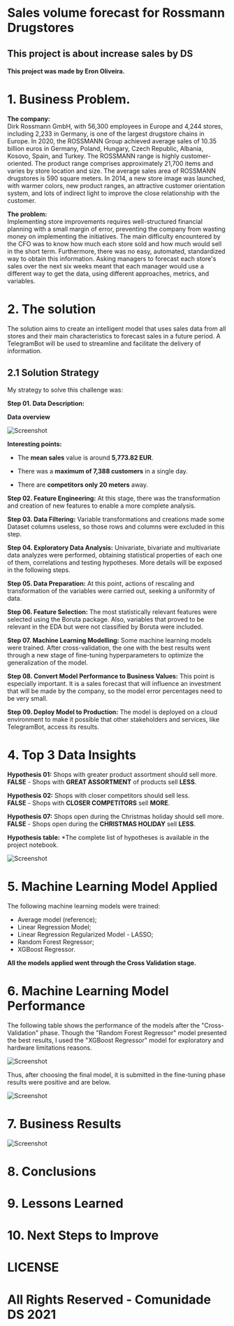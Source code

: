 # Sales volume forecast for Rossmann Drugstores

## This project is about increase sales by DS

#### This project was made by Eron Oliveira.

# 1. Business Problem.

**The company:**<br>
Dirk Rossmann GmbH, with 56,300 employees in Europe and 4,244 stores, including 2,233 in Germany, is one of the largest drugstore chains in Europe. In 2020, the ROSSMANN Group achieved average sales of 10.35 billion euros in Germany, Poland, Hungary, Czech Republic, Albania, Kosovo, Spain, and Turkey.
The ROSSMANN range is highly customer-oriented. The product range comprises approximately 21,700 items and varies by store location and size. The average sales area of ​​ROSSMANN drugstores is 590 square meters.
In 2014, a new store image was launched, with warmer colors, new product ranges, an attractive customer orientation system, and lots of indirect light to improve the close relationship with the customer.

**The problem:**<br>
Implementing store improvements requires well-structured financial planning with a small margin of error, preventing the company from wasting money on implementing the initiatives.
The main difficulty encountered by the CFO was to know how much each store sold and how much would sell in the short term.
Furthermore, there was no easy, automated, standardized way to obtain this information.
Asking managers to forecast each store's sales over the next six weeks meant that each manager would use a different way to get the data, using different approaches, metrics, and variables.

# 2. The solution
The solution aims to create an intelligent model that uses sales data from all stores and their main characteristics to forecast sales in a future period. A TelegramBot will be used to streamline and facilitate the delivery of information.

## 2.1 Solution Strategy

My strategy to solve this challenge was:

**Step 01. Data Description:**

**Data overview**

![Screenshot](https://github.com/egoliveira1/RossmannProject/blob/main/img/rossmann_data_description.png)

**Interesting points:**

- The **mean sales** value is around **5,773.82 EUR**.

- There was a **maximum of 7,388 customers** in a single day.

- There are **competitors only 20 meters** away.

**Step 02. Feature Engineering:**
At this stage, there was the transformation and creation of new features to enable a more complete analysis.

**Step 03. Data Filtering:**
Variable transformations and creations made some Dataset columns useless, so those rows and columns were excluded in this step.

**Step 04. Exploratory Data Analysis:**
Univariate, bivariate and multivariate data analyzes were performed, obtaining statistical properties of each one of them, correlations and testing hypotheses. More details will be exposed in the following steps.

**Step 05. Data Preparation:**
At this point, actions of rescaling and transformation of the variables were carried out, seeking a uniformity of data.

**Step 06. Feature Selection:**
The most statistically relevant features were selected using the Boruta package. Also, variables that proved to be relevant in the EDA but were not classified by Boruta were included.

**Step 07. Machine Learning Modelling:**
Some machine learning models were trained. After cross-validation, the one with the best results went through a new stage of fine-tuning hyperparameters to optimize the generalization of the model.

**Step 08. Convert Model Performance to Business Values:**
This point is especially important. It is a sales forecast that will influence an investment that will be made by the company, so the model error percentages need to be very small.

**Step 09. Deploy Model to Production:**
The model is deployed on a cloud environment to make it possible that other stakeholders and services, like TelegramBot,  access its results.

# 4. Top 3 Data Insights

**Hypothesis 01:**
Shops with greater product assortment should sell more.<br>
**FALSE** - Shops with **GREAT ASSORTMENT** of products sell **LESS**.<br>

**Hypothesis 02:**
Shops with closer competitors should sell less.<br>
**FALSE** - Shops with **CLOSER COMPETITORS** sell **MORE**.<br>

**Hypothesis 07:**
Shops open during the Christmas holiday should sell more.<br>
**FALSE** - Shops open during the **CHRISTMAS HOLIDAY** sell **LESS**.<br>

**Hypothesis table:**
*The complete list of hypotheses is available in the project notebook.

![Screenshot](https://github.com/egoliveira1/RossmannProject/blob/main/img/hypotheses_summary.png)


# 5. Machine Learning Model Applied
The following machine learning models were trained:

- Average model (reference);
- Linear Regression Model;
- Linear Regression Regularized Model - LASSO;
- Random Forest Regressor;
- XGBoost Regressor.

**All the models applied went through the Cross Validation stage.**

# 6. Machine Learning Model Performance
The following table shows the performance of the models after the "Cross-Validation" phase. Though the "Random Forest Regressor" model presented the best results, I used the "XGBoost Regressor" model for exploratory and hardware limitations reasons. 

![Screenshot](https://github.com/egoliveira1/RossmannProject/blob/main/img/ML_real_performance.png)

Thus, after choosing the final model, it is submitted in the fine-tuning phase results were positive and are below.

![Screenshot](https://github.com/egoliveira1/RossmannProject/blob/main/img/ML_xgb_fine_tuning.png)

# 7. Business Results

![Screenshot](https://github.com/egoliveira1/RossmannProject/blob/main/img/business_results.png)

# 8. Conclusions

# 9. Lessons Learned

# 10. Next Steps to Improve

# LICENSE

# All Rights Reserved - Comunidade DS 2021
